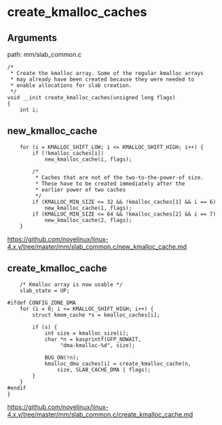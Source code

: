 create_kmalloc_caches
========================================

Arguments
----------------------------------------

path: mm/slab_common.c
```
/*
 * Create the kmalloc array. Some of the regular kmalloc arrays
 * may already have been created because they were needed to
 * enable allocations for slab creation.
 */
void __init create_kmalloc_caches(unsigned long flags)
{
    int i;
```

new_kmalloc_cache
----------------------------------------

```
    for (i = KMALLOC_SHIFT_LOW; i <= KMALLOC_SHIFT_HIGH; i++) {
        if (!kmalloc_caches[i])
            new_kmalloc_cache(i, flags);

        /*
         * Caches that are not of the two-to-the-power-of size.
         * These have to be created immediately after the
         * earlier power of two caches
         */
        if (KMALLOC_MIN_SIZE <= 32 && !kmalloc_caches[1] && i == 6)
            new_kmalloc_cache(1, flags);
        if (KMALLOC_MIN_SIZE <= 64 && !kmalloc_caches[2] && i == 7)
            new_kmalloc_cache(2, flags);
    }
```

https://github.com/novelinux/linux-4.x.y/tree/master/mm/slab_common.c/new_kmalloc_cache.md

create_kmalloc_cache
----------------------------------------

```
    /* Kmalloc array is now usable */
    slab_state = UP;

#ifdef CONFIG_ZONE_DMA
    for (i = 0; i <= KMALLOC_SHIFT_HIGH; i++) {
        struct kmem_cache *s = kmalloc_caches[i];

        if (s) {
            int size = kmalloc_size(i);
            char *n = kasprintf(GFP_NOWAIT,
                 "dma-kmalloc-%d", size);

            BUG_ON(!n);
            kmalloc_dma_caches[i] = create_kmalloc_cache(n,
                size, SLAB_CACHE_DMA | flags);
        }
    }
#endif
}
```

https://github.com/novelinux/linux-4.x.y/tree/master/mm/slab_common.c/create_kmalloc_cache.md
